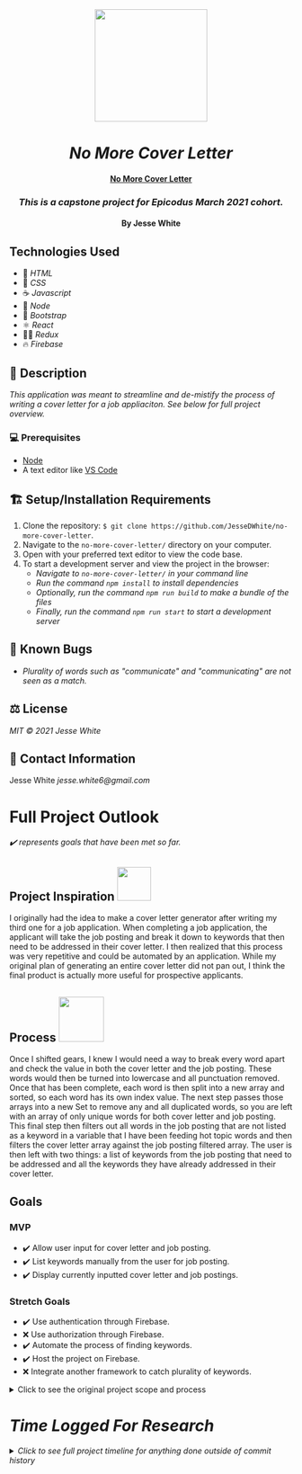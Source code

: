 <div align="center">
<img src="https://media.giphy.com/media/RH7HREzgpzUuWMeFJu/giphy.gif" width="200px" />

# _No More Cover Letter_ 
</div>
<div align="center">
<h4><a href="https://no-more-cover-letter.firebaseapp.com/">No More Cover Letter</a></h4>
<h3><em >This is a capstone project for Epicodus March 2021 cohort.</em></h3>
<h4><p>By Jesse White</p></h4>
</div>

## Technologies Used
* 📝 _HTML_
* 🎨 _CSS_
* ☕ _Javascript_
* 🧭 _Node_
* 🥾 _Bootstrap_
* ⚛ _React_
* 🧙‍♂️ _Redux_
* 🔥 _Firebase_
## 📜 Description
_This application was meant to streamline and de-mistify the process of writing a cover letter for a job appliaciton. See below for full project overview._
### 💻 Prerequisites
* [Node](https://nodejs.org/en/)
* A text editor like [VS Code](https://code.visualstudio.com/)
## 🏗 Setup/Installation Requirements
1. Clone the repository: `$ git clone https://github.com/JesseDWhite/no-more-cover-letter`.
2. Navigate to the `no-more-cover-letter/` directory on your computer.
3. Open with your preferred text editor to view the code base.
4. To start a development server and view the project in the browser:
    * _Navigate to `no-more-cover-letter/` in your command line_
    * _Run the command `npm install` to install dependencies_
    * _Optionally, run the command `npm run build` to make a bundle of the files_
    * _Finally, run the command `npm run start` to start a development server_
## 🐛 Known Bugs
* _Plurality of words such as "communicate" and "communicating" are not seen as a match._
## ⚖ License
_MIT © 2021 Jesse White_
## 🤳 Contact Information
Jesse White _jesse.white6@gmail.com_

# Full Project Outlook
<em>✔️ represents goals that have been met so far.</em>

<h2> Project Inspiration <img src="https://media.giphy.com/media/YWLDUhxMbpPfY831Fn/giphy.gif" width="60px"></h2>

<p>
I originally had the idea to make a cover letter generator after writing my third one for a job application. When completing a job application, the applicant will take the job posting and break it down to keywords that then need to be addressed in their cover letter. I then realized that this process was very repetitive and could be automated by an application. While my original plan of generating an entire cover letter did not pan out, I think the final product  is actually more useful for prospective applicants.
</p>

<h2> Process <img src="https://media.giphy.com/media/3ohhwlYW4evn0r0BXO/giphy.gif" width="80px"></h2>

<p>
Once I shifted gears, I knew I would need a way to break every word apart and check the value in both the cover letter and the job posting. These words would then be turned into lowercase and all punctuation removed. Once that has been complete, each word is then split into a new array and sorted, so each word has its own index value. The next step passes those arrays into a new Set to remove any and all duplicated words, so you are left with an array of only unique words for both cover letter and job posting. This final step then filters out all words in the job posting that are not listed as a keyword in a variable that I have been feeding hot topic words and then filters the cover letter array against the job posting filtered array. The user is then left with two things: a list of keywords from the job posting that need to be addressed and all the keywords they have already addressed in their cover letter.
</p>

## Goals

<h3> MVP </h3>

* ✔️ Allow user input for cover letter and job posting.
* ✔️ List keywords manually from the user for job posting.
* ✔️ Display currently inputted cover letter and job postings.

<h3> Stretch Goals </h3>

* ✔️ Use authentication through Firebase.
* ❌ Use authorization through Firebase.
* ✔️ Automate the process of finding keywords.
* ✔️ Host the project on Firebase.
* ❌ Integrate another framework to catch plurality of keywords.

<details>
  <summary>Click to see the original project scope and process</summary>
<h3>Project Insipration <img src="https://media.giphy.com/media/QxSRmUeq7RUIHLxADc/giphy.gif" width="60px"> </h3> 

<p>Applying for jobs and writing cover letters that are tailored for each job posting can become a tedious and repeatable process. Many people that have a cover letter already, know the sections that can be altered to fit the needs of a job posting. The rest of the cover letter can largely be left the same. Having done this myself numerous times made me realize that this process could be automated to some capacity. This is where I got the idea to make an application that could help someone write a custom cover letter with minimal input from the user.</p>

<p>Many job postings can be broken down into key talking points and key words and phrases. These talking points are typically taken from the list of job duties/responsibilities and the general job description. The companies that are receiving the cover letters are usually putting them through a text analyzer for word matches between the job posting and the letter itself. When an applicant breaks the job posting into these key words, it becomes much easier to provide information on themselves per key word and get past the gatekeeper bot.</p>

<p>With this application, I wanted to help make that process easier for both people that have cover letters already and for those that are stuck staring a blank screen and a blinking curser.</p>

<h3>Technical Layout & Goals<img src="https://media.giphy.com/media/WUlplcMpOCEmTGBtBW/giphy.gif" width="60px">
</h3>
<h4><em>Minimum Viable Product (MVP)<em></h4>

* Take the input for key responsibilities/qualifications from the job posting (the user will need to manually put these in from the job posting.)
* Ask the user whether or not they have experience or can supply talking points to each of the responsibilities/qualifications.
* Take user input for each area they listed above.
* Populate two main paragraphs that will contain all talking points that were previously inputted.
* There will be a generic introductory paragraph and an ending paragraph.
Display final output to users to copy and edit within their own text editor.
* The application will be tailored for my current cover letter and information therein.
* Potentially making it a succint style cover letter.
* ✔ Application will use firebase to save user input for later use.

<h4><em>Stretch Goals<em></h4>

* I would like to give the option to customize the introductory paragraph and the end paragraph to each job posting.
* The end result can be passed through a Grammarly type of program to check for grammar/spelling errors.
* Previous inputs can be saved for future job applications
* Final output can be exported to pdf/google doc.
* Users can select what kind of tone they would like the cover letter to have and change keywords based on their selection.
* Host the application on a Heroku-type site/Firebase.
* Application can be tailored to any user.
* Save general user information like name and address for re-use later.
* Create a job tracking dashboard for jobs user is actively applying for.

</details>

# Time Logged For Research
<details>
  <summary>Click to see full project timeline for anything done outside of commit history</summary>

  ## 7/16/2021
  * 8:00 - 9:00: research on text anylizers to evaluate job postings for key words. Currently looking into Microsoft Azure.
  * 9:45 - 10:31: writing project overview and inspiration on a word doc to import later into README.
  * 10:45 - 11:30: reading articles on good cover letters and content.
  * 14:56 - 15:16: researching more cover letter examples.
  * 15:30 - 16:24: researching how to add Google authentication to gather user info for reusable forms.
  ## 7/23/2021
  * 13:00 - 13:45: gathering list of common programming laguages for text analyzer: might come back to this idea later if there is time.
</details>